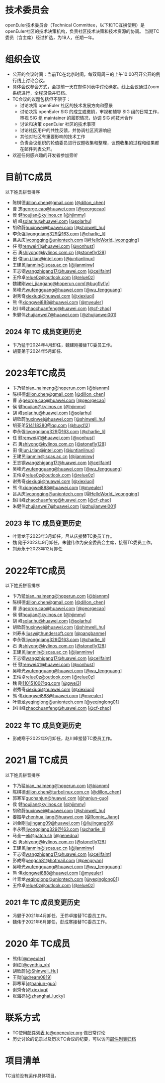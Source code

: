 # 技术委员会

openEuler技术委员会（Technical Committee，以下和TC互换使用）是openEuler社区的技术决策机构，负责社区技术决策和技术资源的协调。
当期TC委员（含主席）经过扩选，为19人，任期一年。

# 组织会议

- 公开的会议时间：当前TC在北京时间，每双周周三的上午10:00召开公开的例行线上讨论会议。
- 具体会议参会方式，会提前一天在邮件列表中讨论确定。线上会议通过Zoom系统进行，全程录像并归档。
- TC会议的议题包括但不限于：
    +  讨论决策 openEuler 社区的技术发展方向和愿景
    +  讨论决策 openEuler SIG 的成立或撤销，审视和辅导 SIG 组的日常工作，审视 SIG 组 maintainer 的履职情况，协调 SIG 间技术合作
    +  讨论和决策 openEuler 社区的技术事项
    +  讨论社区用户的共性反馈，并协调社区资源响应
    +  其他对社区有重要影响的技术工作
    +  负责会议组织的轮值委员进行议题收集和整理，议题收集的过程和结果都在邮件列表公开。
- 欢迎任何感兴趣的开发者参加旁听

# 目前TC成员 

以下姓氏拼音排序

- 陈棋德<dillon.chen@gmail.com> [[@dillon_chen](https://gitee.com/dillon_chen)]
- 曹  志<george.cao@huawei.com> [[@georgecao](https://gitee.com/georgecao)]
- 侯  健<houjian@kylinos.cn> [[@hjimmy](https://gitee.com/hjimmy)]
- 胡  峰<solar.hu@huawei.com> [[@solarhu](https://gitee.com/solarhu)]
- 胡欣蔚<huxinwei@huawei.com> [[@shinwell_hu](https://gitee.com/shinwell_hu)]
- 李永强<liyongqiang329@163.com> [[@charlie_li](https://gitee.com/charlie_li)]
- 吕从庆<lvcongqing@uniontech.com> [[@HelloWorld_lvcongqing](https://gitee.com/HelloWorld_lvcongqing)]
- 任  慰<renwei41@huawei.com> [[@vonhust](https://gitee.com/vonhust)]
- 石  勇<shiyong@kylinos.com.cn> [[@stonefly128](https://gitee.com/stonefly128)]
- 田  俊<jun.j.tian@intel.com> [[@juntianlinux](https://gitee.com/juntianlinux)]
- 王建民<jianmin@iscas.ac.cn> [[@jianminw](https://gitee.com/jianminw)]
- 王志钢<wangzhigang17@huawei.com>  [[@cellfaint](https://gitee.com/cellfaint)]
- 王伶卓<relue0z@outlook.com> [[@relue0z](https://gitee.com/relue0z)]
- 魏建刚<wei_jiangang@hoperun.com>[[@bugflyfly](https://gitee.com/bugflyfly)]
- 吴峰光<wufengguang@huawei.com> [[@wu_fengguang](https://gitee.com/wu_fengguang)]
- 谢秀奇<xiexiuqi@huawei.com> [[@xiexiuqi](https://gitee.com/xiexiuqi)]
- 熊  伟<xiongwei888@huawei.com> [[@myeuler](https://gitee.com/myeuler)]
- 赵川峰<zhaochuanfeng@huawei.com> [[@cf-zhao](https://gitee.com/cf-zhao)]
- 朱健伟<zhujianwei7@huawei.com> [[@zhujianwei001](https://gitee.com/zhujianwei001)]

## 2024 年 TC 成员变更历史
- 卞乃猛于2024年4月卸任，魏建刚接替TC委员工作。
- 胡亚弟于2024年5月卸任.

# 2023年TC成员
- 卞乃猛<bian_naimeng@hoperun.com> [[@biannm](https://gitee.com/biannm)]
- 陈棋德<dillon.chen@gmail.com> [[@dillon_chen](https://gitee.com/dillon_chen)]
- 曹  志<george.cao@huawei.com> [[@georgecao](https://gitee.com/georgecao)]
- 侯  健<houjian@kylinos.cn> [[@hjimmy](https://gitee.com/hjimmy)]
- 胡  峰<solar.hu@huawei.com> [[@solarhu](https://gitee.com/solarhu)]
- 胡欣蔚<huxinwei@huawei.com> [[@shinwell_hu](https://gitee.com/shinwell_hu)]
- 胡亚弟<514118380@qq.com> [[@huyd12](https://gitee.com/huyd12)]
- 李永强<liyongqiang329@163.com> [[@charlie_li](https://gitee.com/charlie_li)]
- 任  慰<renwei41@huawei.com> [[@vonhust](https://gitee.com/vonhust)]
- 石  勇<shiyong@kylinos.com.cn> [[@stonefly128](https://gitee.com/stonefly128)]
- 田  俊<jun.j.tian@intel.com> [[@juntianlinux](https://gitee.com/juntianlinux)]
- 王建民<jianmin@iscas.ac.cn> [[@jianminw](https://gitee.com/jianminw)]
- 王志钢<wangzhigang17@huawei.com>  [[@cellfaint](https://gitee.com/cellfaint)]
- 吴峰光<wufengguang@huawei.com> [[@wu_fengguang](https://gitee.com/wu_fengguang)]
- 王伶卓<relue0z@outlook.com> [[@relue0z](https://gitee.com/relue0z)]
- 谢秀奇<xiexiuqi@huawei.com> [[@xiexiuqi](https://gitee.com/xiexiuqi)]
- 熊  伟<xiongwei888@huawei.com> [[@myeuler](https://gitee.com/myeuler)]
- 吕从庆<lvcongqing@uniontech.com> [[@HelloWorld_lvcongqing](https://gitee.com/HelloWorld_lvcongqing)]
- 赵川峰<zhaochuanfeng@huawei.com> [[@cf-zhao](https://gitee.com/cf-zhao)]
- 朱健伟<zhujianwei7@huawei.com> [[@zhujianwei001](https://gitee.com/zhujianwei001)]


## 2023 年 TC 成员变更历史
- 叶青龙于2023年3月卸任，吕从庆接替TC委员工作。
- 魏  刚于2023年9月卸任，朱健伟作为安全委员会主席，接替TC委员工作。
- 刘寿永于2023年12月卸任

# 2022年TC成员 

以下姓氏拼音排序

- 卞乃猛<bian_naimeng@hoperun.com> [[@biannm](https://gitee.com/biannm)]
- 陈棋德<dillon.chen@gmail.com> [[@dillon_chen](https://gitee.com/dillon_chen)]
- 曹  志<george.cao@huawei.com> [[@georgecao](https://gitee.com/georgecao)]
- 侯  健<houjian@kylinos.cn> [[@hjimmy](https://gitee.com/hjimmy)]
- 胡  峰<solar.hu@huawei.com> [[@solarhu](https://gitee.com/solarhu)]
- 胡欣蔚<huxinwei@huawei.com> [[@shinwell_hu](https://gitee.com/shinwell_hu)]
- 刘寿永<liusy@thundersoft.com> [[@pangbanme](https://gitee.com/pangbanme)]
- 李永强<liyongqiang329@163.com> [[@charlie_li](https://gitee.com/charlie_li)]
- 石  勇<shiyong@kylinos.com.cn> [[@stonefly128](https://gitee.com/stonefly128)]
- 王建民<jianmin@iscas.ac.cn> [[@jianminw](https://gitee.com/jianminw)]
- 王志钢<wangzhigang17@huawei.com>  [[@cellfaint](https://gitee.com/cellfaint)]
- 任  慰<renwei41@huawei.com> [[@vonhust](https://gitee.com/vonhust)]
- 吴峰光<wufengguang@huawei.com> [[@wu_fengguang](https://gitee.com/wu_fengguang)]
- 王伶卓<relue0z@outlook.com> [[@relue0z](https://gitee.com/relue0z)]
- 魏  刚<11015100@qq.com> [[@gwei3](https://gitee.com/gwei3)]
- 谢秀奇<xiexiuqi@huawei.com> [[@xiexiuqi](https://gitee.com/xiexiuqi)]
- 熊  伟<xiongwei888@huawei.com> [[@myeuler](https://gitee.com/myeuler)]
- 叶青龙<yeqinglong@uniontech.com> [[@yeqinglong01](https://gitee.com/yeqinglong01)]
- 赵川峰<zhaochuanfeng@huawei.com> [[@cf-zhao](https://gitee.com/cf-zhao)]

## 2022 年 TC 成员变更历史
- 彭成寒于2022年9月卸任，赵川峰接替TC委员工作。

# 2021 届 TC成员

以下姓氏拼音排序

- 卞乃猛<bian_naimeng@hoperun.com> [[@biannm](https://gitee.com/biannm)]
- 陈棋德<dillon.chen@turbolinux.com.cn> [[@dillon_chen](https://gitee.com/dillon_chen)]
- 郭寒军<guohanjun@huawei.com> [[@hanjun-guo](https://gitee.com/hanjun-guo)]
- 侯  健<houjian@kylinos.cn> [[@hjimmy](https://gitee.com/hjimmy)]
- 胡欣蔚<huxinwei@huawei.com> [[@shinwell_hu](https://gitee.com/shinwell_hu)]
- 姜振华<zhenhua.jiang@huawei.com> [[@Ronnie_Jiang](https://gitee.com/Ronnie_Jiang)]
- 刘金刚<liujingang09@huawei.com> [[@liujingang09](https://gitee.com/liujingang09)]
- 李永强<liyongqiang329@163.com> [[@charlie_li](https://gitee.com/charlie_li)]
- 马全一<eli@patch.sh> [[@genedna](https://gitee.com/genedna)]
- 石  勇<shiyong@kylinos.com.cn> [[@stonefly128](https://gitee.com/stonefly128)]
- 王建民<jianmin@iscas.ac.cn> [[@jianminw](https://gitee.com/jianminw)]
- 王志钢<wangzhigang17@huawei.com>  [[@cellfaint](https://gitee.com/cellfaint)]
- 彭成寒<pengch81@hotmail.com> [[@pengryan](https://gitee.com/pengryan)]
- 吴峰光<wufengguang@huawei.com> [[@wu_fengguang](https://gitee.com/wu_fengguang)]
- 熊  伟<xiongwei888@huawei.com> [[@myeuler](https://gitee.com/myeuler)]
- 叶青龙<yeqinglong@uniontech.com> [[@yeqinglong01](https://gitee.com/yeqinglong01)]
- 王伶卓<relue0z@outlook.com> [[@relue0z](https://gitee.com/relue0z)]

## 2021 年 TC 成员变更历史
- 冯健于2021年4月卸任，王伶卓接替TC委员工作。
- 魏伟于2021年6月卸任，彭成寒接替TC委员工作。

# 2020 年 TC成员

- 熊伟[[@myeuler](https://gitee.com/myeuler)]
- 谢红[[@cynthia_xh](https://gitee.com/cynthia_xh)]
- 胡欣蔚[[@Shinwell_Hu](https://gitee.com/Shinwell_Hu)]
- 王勋[[@dream0819](https://gitee.com/dream0819)]
- 郭寒军[[@hanjun-guo](https://gitee.com/hanjun-guo)]
- 谢秀奇[[@xiexiuqi](https://gitee.com/xiexiuqi)]
- 张海亮[[@zhanghai_lucky](https://gitee.com/zhanghailiang_lucky)]

# 联系方式

- TC使用[邮件列表 tc@openeuler.org](mailto:tc@openeuler.org) 做日常讨论
- 历史讨论的记录以及历次TC会议的纪要，可以访问[邮件列表归档](https://mailweb.openeuler.org/hyperkitty/list/tc@openeuler.org/)

# 项目清单

TC当前没有运作具体项目。

